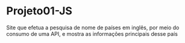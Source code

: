# Projeto01-JS
Site que efetua a pesquisa de nome de países em inglês, por meio do consumo de uma API, e mostra as informações principais desse país

